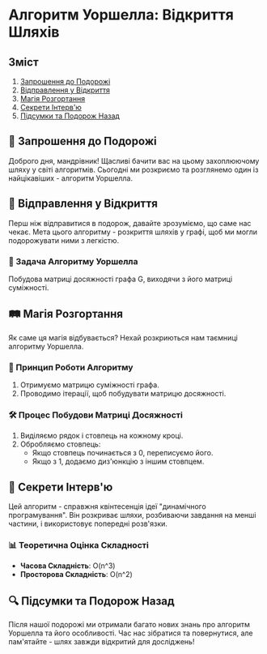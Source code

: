 # Алгоритм Уоршелла: Відкриття Шляхів

## Зміст

1. [Запрошення до Подорожі](#invitiation)
2. [Відправлення у Відкриття](#departure)
3. [Магія Розгортання](#magic)
4. [Секрети Інтерв'ю](#secrets)
5. [Підсумки та Подорож Назад](#conclusion)

## <a name="invitiation"></a>🎯 Запрошення до Подорожі

Доброго дня, мандрівник! Щасливі бачити вас на цьому захоплюючому шляху у світі алгоритмів. Сьогодні ми розкриємо та розглянемо один із найцікавіших - алгоритм Уоршелла.

## <a name="departure"></a>🚀 Відправлення у Відкриття

Перш ніж відправитися в подорож, давайте зрозуміємо, що саме нас чекає. Мета цього алгоритму - розкриття шляхів у графі, щоб ми могли подорожувати ними з легкістю.

### 🌟 Задача Алгоритму Уоршелла

Побудова матриці досяжності графа G, виходячи з його матриці суміжності.

## <a name="magic"></a>🛤️ Магія Розгортання

Як саме ця магія відбувається? Нехай розкриються нам таємниці алгоритму Уоршелла.

### 🔧 Принцип Роботи Алгоритму

1. Отримуємо матрицю суміжності графа.
2. Проводимо ітерації, щоб побудувати матрицю досяжності.

### 🛠️ Процес Побудови Матриці Досяжності

1. Виділяємо рядок і стовпець на кожному кроці.
2. Обробляємо стовпець:
   - Якщо стовпець починається з 0, переписуємо його.
   - Якщо з 1, додаємо диз'юнкцію з іншим стовпцем.

## <a name="secrets"></a>🌟 Секрети Інтерв'ю

Цей алгоритм - справжня квінтесенція ідеї "динамічного програмування". Він розкриває шляхи, розбиваючи завдання на менші частини, і використовує попередні розв'язки.

### 📊 Теоретична Оцінка Складності

- **Часова Складність**: O(n^3)
- **Просторова Складність**: O(n^2)

## <a name="conclusion"></a>🔍 Підсумки та Подорож Назад

Після нашої подорожі ми отримали багато нових знань про алгоритм Уоршелла та його особливості. Час нас зібратися та повернутися, але пам'ятайте - шлях завжди відкритий для досліджень!
